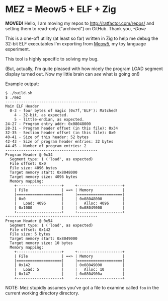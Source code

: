 # MEZ = Meow5 + ELF + Zig

**MOVED!** Hello, I am moving my repos to http://ratfactor.com/repos/
and setting them to read-only ("archived") on GitHub. Thank you, _-Dave_

This is a one-off utility (at least so far) written in Zig
to help me debug the 32-bit ELF executables I'm exporting
from
<a href="https://ratfactor.com/meow5/">Meow5</a>,
my toy language experiment.

This tool is highly specific to solving my bug.

(But, actually, I'm quite pleased with how nicely the
program LOAD segment display turned out. Now my little
brain can _see_ what is going on!)

Example output:

    $ ./build.sh
    $ ./mez
    -----------------------------------------
    Main ELF Header
      0-3 - four bytes of magic (0x7f,'ELF'): Matched!
        4 - 32-bit, as expected.
        5 - little-endian, as expected.
    24-27 - Program entry addr: 0x08048000
    28-31 - Program header offset (in this file): 0x34
    32-35 - Section header offset (in this file): 0x0
    40-41 - Size of this header: 52 bytes
    42-43 - Size of program header entries: 32 bytes
    44-45 - Number of program entries: 2
    -----------------------------------------
    Program Header @ 0x34
      Segment type: 1 ('load', as expected)
      File offset: 0x0
      File size: 4096 bytes
      Target memory start: 0x8048000
      Target memory size: 4096 bytes
      Memory mapping:
        +--------------------+     +--------------------+
        | File               | ==> | Memory             |
        |====================|     |====================|
        | 0x0                |     | 0x08048000         |
        |   Load: 4096       |     |   Alloc: 4096      |
        | 0x1000             |     | 0x08049000         |
        +--------------------+     +--------------------+
    -----------------------------------------
    Program Header @ 0x54
      Segment type: 1 ('load', as expected)
      File offset: 0x142
      File size: 5 bytes
      Target memory start: 0x8049000
      Target memory size: 10 bytes
      Memory mapping:
        +--------------------+     +--------------------+
        | File               | ==> | Memory             |
        |====================|     |====================|
        | 0x142              |     | 0x08049000         |
        |   Load: 5          |     |   Alloc: 10        |
        | 0x147              |     | 0x0804900a         |
        +--------------------+     +--------------------+

NOTE: Mez stupidly assumes you've got a file to examine called
`foo` in the current working directory directory.
